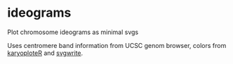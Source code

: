 # ideograms
Plot chromosome ideograms as minimal svgs

Uses centromere band information from UCSC genom browser, colors from [karyoploteR](https://rdrr.io/bioc/karyoploteR/src/R/color.R) and [svgwrite](https://github.com/mozman/svgwrite).

